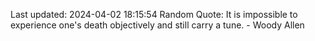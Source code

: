Last updated: 2024-04-02 18:15:54
Random Quote: It is impossible to experience one's death objectively and still carry a tune. - Woody Allen